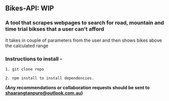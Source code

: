 ## Bikes-API: WIP

### A tool that scrapes webpages to search for road, mountain and time trial bikses that a user can't afford

It takes in couple of parameters from the user and then shows bikes above the calculated range

### Instructions to install - 

```
1. git clone repo 

2. npm install to install dependencies.

```
__(Any recommendations or collaboration requests should be sent to shaarangtanpure@outlook.com.au)__
